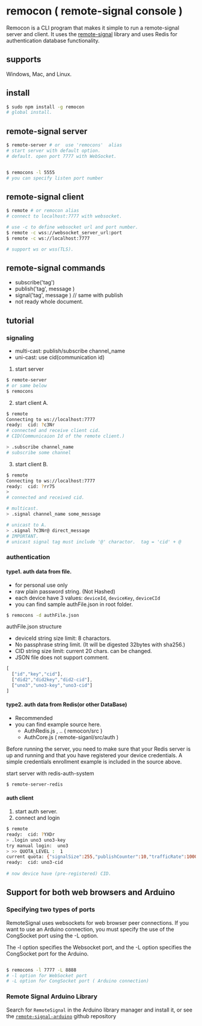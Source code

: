 # remocon ( remote-signal console )

Remocon is a CLI program that makes it simple to run a remote-signal server and client. It uses the [remote-signal](https://www.npmjs.com/package/remote-signal)  library and uses Redis for authentication database functionality.

## supports 
Windows, Mac, and Linux.


## install

```sh
$ sudo npm install -g remocon
# global install.
```


## remote-signal server

```sh
$ remote-server # or  use 'remocons'  alias
# start server with default option.
# default. open port 7777 with WebSocket. 


$ remocons -l 5555 
# you can specify listen port number

```

## remote-signal client


```sh
$ remote # or remocon alias
# connect to localhost:7777 with websocket.

# use -c to define websocket url and port number.
$ remote -c wss://websocket_server_url:port
$ remote -c ws://localhost:7777

# support ws or wss(TLS).

```

## remote-signal commands

- subscribe('tag')
- publish('tag', message ) 
- signal('tag', message )  // same with publish
- not ready whole document.

## tutorial 

### signaling 

- multi-cast: publish/subscribe channel_name
- uni-cast: use cid(communication id)

1. start server
```sh
$ remote-server
# or same below
$ remocons 
```

2. start client A.

```sh
$ remote
Connecting to ws://localhost:7777
ready:  cid: ?c3Nr 
# connected and receive client cid.
# CID(Communicaion Id of the remote client.)

> .subscribe channel_name  
# subscribe some channel
```

3. start client B.
```sh
$ remote
Connecting to ws://localhost:7777
ready:  cid: ?rr75
> 
# connected and received cid.

# multicast.
> .signal channel_name some_message   

# unicast to A.
> .signal ?c3Nr@ direct_message  
# IMPORTANT. 
# unicast signal tag must include '@' charactor.  tag = 'cid' + @
```

### authentication

#### type1. auth data from file.

- for personal use only
- raw plain password string. (Not Hashed)
- each device have 3 values: `deviceId`, `deviceKey`, `deviceCId`
- you can find sample authFile.json in root folder.
```sh
$ remocons -d authFile.json
```

authFile.json structure
- deviceId string size limit: 8 charactors.
- No passphrase string limit. (It will be digested 32bytes with sha256.)
- CID string size limit: current 20 chars. can be changed.
- JSON file does not support comment.
```js
[
  ["id","key","cid"],
  ["did2","did2key","did2-cid"],
  ["uno3","uno3-key","uno3-cid"]
]
```

#### type2. auth data from Redis(or other DataBase)
- Recommended
- you can find example source here.
  - AuthRedis.js , .. ( remocon/src )
  - AuthCore.js ( remote-siganl/src/auth )

Before running the server, you need to make sure that your Redis server is up and running and that you have registered your device credentials. A simple credentials enrollment example is included in the source above.

start server with redis-auth-system
```sh
$ remote-server-redis
```


#### auth client
1. start auth server.
2. connect and login

```sh
$ remote
ready:  cid: ?YXDr
> .login uno3 uno3-key
try manual login:  uno3
> >> QUOTA_LEVEL :  1
current quota: {"signalSize":255,"publishCounter":10,"trafficRate":100000}
ready:  cid: uno3-cid
 
# now device have (pre-registered) CID.

```

## Support for both web browsers and Arduino
### Specifying two types of ports
RemoteSignal uses websockets for web browser peer connections. If you want to use an Arduino connection, you must specify the use of the CongSocket port using the -L option.

The -l option specifies the Websocket port, and the -L option specifies the CongSocket port for the Arduino.

```sh

$ remocons -l 7777 -L 8888
# -l option for WebSocket port
# -L option for CongSocket port ( Arduino connection)
```

### Remote Signal Arduino Library

Search for `RemoteSignal` in the Arduino library manager and install it, or see the [`remote-signal-arduino`](https://github.com/congtrol/remote-signal-arduino) github repository